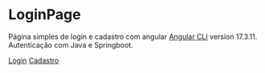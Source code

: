 # LoginPage

Página simples de login e cadastro com angular [Angular CLI](https://github.com/angular/angular-cli) version 17.3.11. Autenticação com Java e Springboot.


[Login](https://i.imgur.com/UU7Bi3J.png)
[Cadastro](https://i.imgur.com/mCJHJmP.png)

